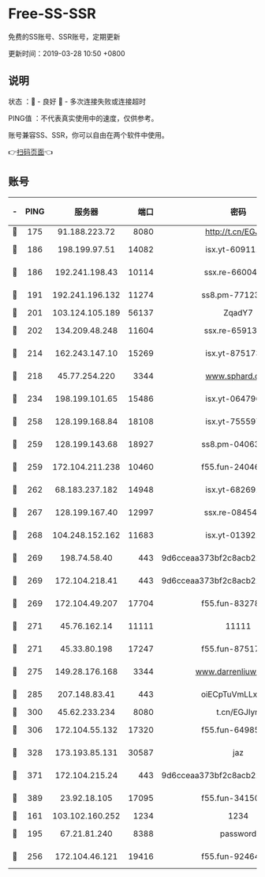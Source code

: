 # Free-SS-SSR

免费的SS账号、SSR账号，定期更新

更新时间：2019-03-28 10:50 +0800

## 说明

状态     ：🙂 - 良好 🙁 - 多次连接失败或连接超时

PING值   ：不代表真实使用中的速度，仅供参考。

账号兼容SS、SSR，你可以自由在两个软件中使用。

👉[扫码页面](https://liesauer.github.io/Free-SS-SSR/)👈

## 账号

|-|PING|服务器|端口|密码|加密方式|区域|
|:----:|:----:|:-----:|-----:|:----:|:----:|:----:|
|🙂|175|91.188.223.72|8080|http://t.cn/EGJIyrl|rc4-md5|RU|
|🙂|186|198.199.97.51|14082|isx.yt-60911167|aes-256-cfb|US|
|🙂|186|192.241.198.43|10114|ssx.re-66004566|aes-256-cfb|US|
|🙂|191|192.241.196.132|11274|ss8.pm-77123125|aes-256-cfb|US|
|🙂|201|103.124.105.189|56137|ZqadY7|chacha20|US|
|🙂|202|134.209.48.248|11604|ssx.re-65913354|aes-256-cfb|US|
|🙂|214|162.243.147.10|15269|isx.yt-87517333|aes-256-cfb|US|
|🙂|218|45.77.254.220|3344|www.sphard.com|aes-256-cfb|SG|
|🙂|234|198.199.101.65|15486|isx.yt-06479676|aes-256-cfb|US|
|🙂|258|128.199.168.84|18108|isx.yt-75559783|aes-256-cfb|SG|
|🙂|259|128.199.143.68|18927|ss8.pm-04063806|aes-256-cfb|SG|
|🙂|259|172.104.211.238|10460|f55.fun-24046186|aes-256-cfb|US|
|🙂|262|68.183.237.182|14948|isx.yt-68269192|aes-256-cfb|SG|
|🙂|267|128.199.167.40|12997|ssx.re-08454589|aes-256-cfb|SG|
|🙂|268|104.248.152.162|11683|isx.yt-01392151|aes-256-cfb|SG|
|🙂|269|198.74.58.40|443|9d6cceaa373bf2c8acb22e60b6a58be6|aes-256-cfb|US|
|🙂|269|172.104.218.41|443|9d6cceaa373bf2c8acb22e60b6a58be6|aes-256-cfb|US|
|🙂|269|172.104.49.207|17704|f55.fun-83278419|aes-256-cfb|SG|
|🙂|271|45.76.162.14|11111|11111|aes-256-cfb|SG|
|🙂|271|45.33.80.198|17247|f55.fun-87517623|aes-256-cfb|US|
|🙂|275|149.28.176.168|3344|www.darrenliuwei.com|aes-256-cfb|AU|
|🙂|285|207.148.83.41|443|oiECpTuVmLLxk4Ts|aes-256-cfb|AU|
|🙂|300|45.62.233.234|8080|t.cn/EGJIyrl|rc4-md5|CA|
|🙂|306|172.104.55.132|17320|f55.fun-64985586|aes-256-cfb|SG|
|🙂|328|173.193.85.131|30587|jaz|aes-256-cfb|US|
|🙂|371|172.104.215.24|443|9d6cceaa373bf2c8acb22e60b6a58be6|aes-256-cfb|US|
|🙂|389|23.92.18.105|17095|f55.fun-34150095|aes-256-cfb|US|
|🙂|161|103.102.160.252|1234|1234|rc4-md5|JP|
|🙂|195|67.21.81.240|8388|password|aes-256-cfb|US|
|🙂|256|172.104.46.121|19416|f55.fun-92464181|aes-256-cfb|SG|
